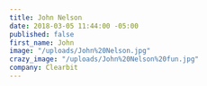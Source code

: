 ```yaml
---
title: John Nelson
date: 2018-03-05 11:44:00 -05:00
published: false
first_name: John
image: "/uploads/John%20Nelson.jpg"
crazy_image: "/uploads/John%20Nelson%20fun.jpg"
company: Clearbit
---
```


